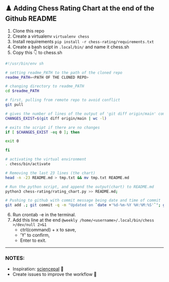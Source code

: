 ## ♟️ Adding Chess Rating Chart at the end of the Github README

1. Clone this repo
2. Create a virtualenv `virtualenv chess`
3. Install requirements `pip install -r chess-rating/requirements.txt`
4. Create a bash scipt in ```.local/bin/``` and name it chess.sh
5. Copy this 👇 to chess.sh 

```bash
#!/usr/bin/env sh

# setting readme_PATH to the path of the cloned repo
readme_PATH=<PATH OF THE CLONED REPO> 

# changing directory to readme_PATH
cd $readme_PATH 

# first, pulling from remote repo to avoid conflict 
git pull 

# gives the number of lines of the output of 'git diff origin/main' command
CHANGES_EXIST=$(git diff origin/main | wc -l) 

# exits the script if there are no changes
if [ $CHANGES_EXIST -eq 0 ]; then 

exit 0

fi

# activating the virtual environment
. chess/bin/activate 

# Removing the last 23 lines (the chart)
head -n -23 README.md > tmp.txt && mv tmp.txt README.md 

# Run the python script, and append the output(chart) to README.md
python3 chess-rating/rating_chart.py >> README.md; 

# Pushing to github with commit message being date and time of commit
git add .; git commit -q -m "Updated on `date +'%d-%m-%Y %H:%M:%S'`"; git push origin main -q 
```
6. Run crontab -e in the terminal.
7. Add this line at the end ```@weekly /home/<username>/.local/bin/chess >/dev/null 2>&1```
    - ctrl(command) + x to save,
    - 'Y' to confirm,
    - Enter to exit.
---
### NOTES:
- Inspiration: [sciencepal](https://github.com/sciencepal/sciencepal) 👐
- Create issues to improve the workflow 🤘

